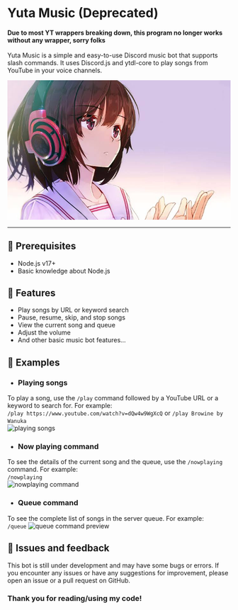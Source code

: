 # Yuta Music (Deprecated)
**Due to most YT wrappers breaking down, this program no longer works without any wrapper, sorry folks**
<br />
<br />
Yuta Music is a simple and easy-to-use Discord music bot that supports slash commands. It uses Discord.js and ytdl-core to play songs from YouTube in your voice channels.

![Yuta bg (I don't own this image)](yuta-bg.jpeg)
<hr />

## 🍥 Prerequisites
- Node.js v17+
- Basic knowledge about Node.js

## 🍣 Features
- Play songs by URL or keyword search
- Pause, resume, skip, and stop songs
- View the current song and queue
- Adjust the volume
- And other basic music bot features...

## 🍙 Examples
- ### Playing songs
To play a song, use the `/play` command followed by a YouTube URL or a keyword to search for. For example: <br>
`/play https://www.youtube.com/watch?v=dQw4w9WgXcQ` or `/play Browine by Wanuka` <br>
![playing songs](https://media.discordapp.net/attachments/1025788277120315492/1125036525260910633/Screenshot_2023-07-02-17-41-01-80_572064f74bd5f9fa804b05334aa4f912.jpg)

- ### Now playing command
To see the details of the current song and the queue, use the `/nowplaying` command. For example: <br>
`/nowplaying` <br>
![nowplaying command](https://media.discordapp.net/attachments/1025788277120315492/1125036854631215104/Screenshot_2023-07-02-17-41-22-50_572064f74bd5f9fa804b05334aa4f912.jpg)
- ### Queue command
To see the complete list of songs in the server queue. For example: <br/>
`/queue`
![queue command preview](https://media.discordapp.net/attachments/1025788277120315492/1125037293615448074/Screenshot_2023-07-02-17-43-03-58_572064f74bd5f9fa804b05334aa4f912.jpg)

## 🍱 Issues and feedback
This bot is still under development and may have some bugs or errors. If you encounter any issues or have any suggestions for improvement, please open an issue or a pull request on GitHub.
### Thank you for reading/using my code!
